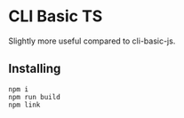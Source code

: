 # CLI Basic TS

Slightly more useful compared to cli-basic-js.

## Installing

```none
npm i
npm run build
npm link
```
